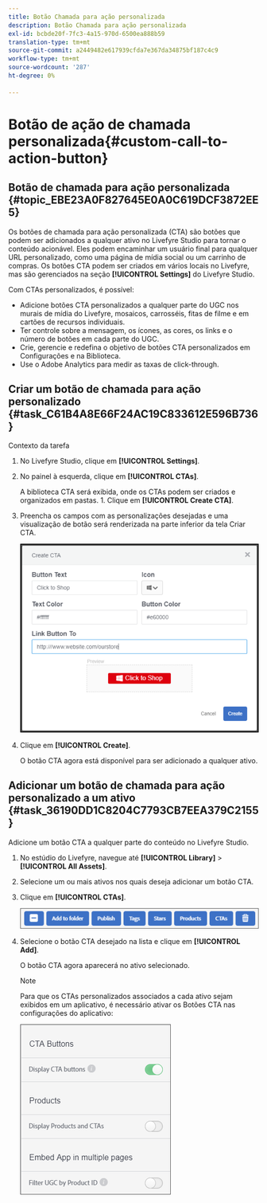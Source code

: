 ```yaml
---
title: Botão Chamada para ação personalizada
description: Botão Chamada para ação personalizada
exl-id: bcbde20f-7fc3-4a15-970d-6500ea888b59
translation-type: tm+mt
source-git-commit: a2449482e617939cfda7e367da34875bf187c4c9
workflow-type: tm+mt
source-wordcount: '287'
ht-degree: 0%

---
```


# Botão de ação de chamada personalizada{#custom-call-to-action-button}

## Botão de chamada para ação personalizada {#topic_EBE23A0F827645E0A0C619DCF3872EE5}

Os botões de chamada para ação personalizada (CTA) são botões que podem ser adicionados a qualquer ativo no Livefyre Studio para tornar o conteúdo acionável. Eles podem encaminhar um usuário final para qualquer URL personalizado, como uma página de mídia social ou um carrinho de compras. Os botões CTA podem ser criados em vários locais no Livefyre, mas são gerenciados na seção **[!UICONTROL Settings]** do Livefyre Studio.

Com CTAs personalizados, é possível:

* Adicione botões CTA personalizados a qualquer parte do UGC nos murais de mídia do Livefyre, mosaicos, carrosséis, fitas de filme e em cartões de recursos individuais.
* Ter controle sobre a mensagem, os ícones, as cores, os links e o número de botões em cada parte do UGC.
* Crie, gerencie e redefina o objetivo de botões CTA personalizados em Configurações e na Biblioteca.
* Use o Adobe Analytics para medir as taxas de click-through.

## Criar um botão de chamada para ação personalizado {#task_C61B4A8E66F24AC19C833612E596B736}

Contexto da tarefa

1. No Livefyre Studio, clique em **[!UICONTROL Settings]**.
1. No painel à esquerda, clique em **[!UICONTROL CTAs]**.

   A biblioteca CTA será exibida, onde os CTAs podem ser criados e organizados em pastas. 1. Clique em **[!UICONTROL Create CTA]**.
1. Preencha os campos com as personalizações desejadas e uma visualização de botão será renderizada na parte inferior da tela Criar CTA.

   ![](assets/cta-button-create.png)

1. Clique em **[!UICONTROL Create]**.

   O botão CTA agora está disponível para ser adicionado a qualquer ativo.

## Adicionar um botão de chamada para ação personalizado a um ativo {#task_36190DD1C8204C7793CB7EEA379C2155}

Adicione um botão CTA a qualquer parte do conteúdo no Livefyre Studio.

1. No estúdio do Livefyre, navegue até **[!UICONTROL Library]** > **[!UICONTROL All Assets]**.
1. Selecione um ou mais ativos nos quais deseja adicionar um botão CTA.
1. Clique em **[!UICONTROL CTAs]**.

   ![](assets/cta-button-create2.png)

1. Selecione o botão CTA desejado na lista e clique em **[!UICONTROL Add]**.

   O botão CTA agora aparecerá no ativo selecionado.

   >[!NOTE]
   >
   >Para que os CTAs personalizados associados a cada ativo sejam exibidos em um aplicativo, é necessário ativar os Botões CTA nas configurações do aplicativo:
   >
   >![](assets/cta-button-enable.png)
